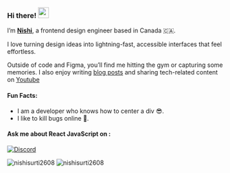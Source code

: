 
### Hi there! <img src="https://emojis.slackmojis.com/emojis/images/1536351075/4594/blob-wave.gif" width="25"/>

I’m [**Nishi**](https://nishisurti.netlify.app/), a frontend design engineer based in Canada 🇨🇦.


I love turning design ideas into lightning-fast, accessible interfaces that feel effortless.

Outside of code and Figma, you’ll find me hitting the gym or capturing some memories. I also enjoy writing [blog posts](https://nishi-can-code.hashnode.dev/) and sharing tech-related content on [Youtube](https://www.youtube.com/@surtinishi)

#### Fun Facts:

* I am a developer who knows how to center a div 😎.
* I like to kill bugs online 🐞.

#### Ask me about **React** **JavaScript** on : 

[![Discord](https://img.shields.io/badge/discord-nishisurti-5865F2?logo=discord&logoColor=white)](https://discord.com/users/nishisurti)

<img  src="https://github-readme-stats.vercel.app/api/top-langs?username=nishisurti2608&show_icons=true&locale=en&layout=compact" alt="nishisurti2608" />

<img  src="https://github-readme-streak-stats.herokuapp.com/?user=nishisurti2608&" alt="nishisurti2608" />
